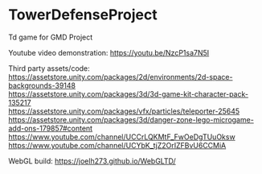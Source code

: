 # TowerDefenseProject
 Td game for GMD Project

Youtube video demonstration:
https://youtu.be/NzcP1sa7N5I

Third party assets/code:  
  https://assetstore.unity.com/packages/2d/environments/2d-space-backgrounds-39148  
  https://assetstore.unity.com/packages/3d/3d-game-kit-character-pack-135217  
  https://assetstore.unity.com/packages/vfx/particles/teleporter-25645  
  https://assetstore.unity.com/packages/3d/danger-zone-lego-microgame-add-ons-179857#content  
  https://www.youtube.com/channel/UCCrLQKMtF_FwOeDgTUuOksw  
  https://www.youtube.com/channel/UCYbK_tjZ2OrIZFBvU6CCMiA  
  
  WebGL build:
  https://joelh273.github.io/WebGLTD/
  
